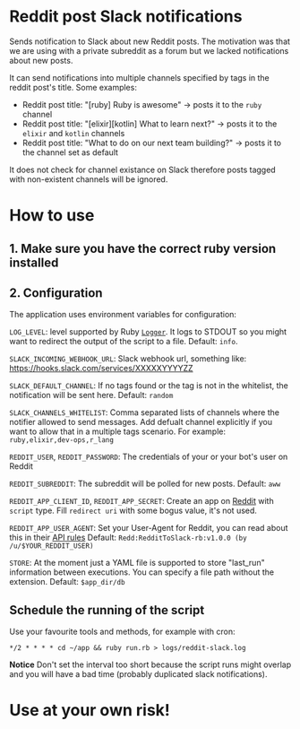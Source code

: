 # Reddit post Slack notifications

Sends notification to Slack about new Reddit posts.
The motivation was that we are using with a private subreddit as a forum but we lacked notifications about new posts.

It can send notifications into multiple channels specified by tags in the reddit post's title. 
Some examples:
* Reddit post title: "[ruby] Ruby is awesome" -> posts it to the `ruby` channel
* Reddit post title: "[elixir][kotlin] What to learn next?" -> posts it to the `elixir` and `kotlin` channels
* Reddit post title: "What to do on our next team building?" -> posts it to the channel set as default

It does not check for channel existance on Slack therefore posts tagged with non-existent channels will be ignored.

# How to use

## 1. Make sure you have the correct ruby version installed

## 2. Configuration

The application uses environment variables for configuration:

`LOG_LEVEL`: level supported by Ruby [`Logger`](http://ruby-doc.org/stdlib-2.4.1/libdoc/logger/rdoc/Logger.html). It logs to STDOUT so you might want to redirect the output of the script to a file.
Default: `info`.

`SLACK_INCOMING_WEBHOOK_URL`: Slack webhook url, something like: https://hooks.slack.com/services/XXXXXYYYYZZ

`SLACK_DEFAULT_CHANNEL`: If no tags found or the tag is not in the whitelist, the notification will be sent here.
Default: `random`

`SLACK_CHANNELS_WHITELIST`: Comma separated lists of channels where the notifier allowed to send messages. Add defualt channel explicitly if you want to allow that in a multiple tags scenario.
For example: `ruby,elixir,dev-ops,r_lang`

`REDDIT_USER`, `REDDIT_PASSWORD`: The credentials of your or your bot's user on Reddit

`REDDIT_SUBREDDIT`: The subreddit will be polled for new posts.
Default: `aww`

`REDDIT_APP_CLIENT_ID`, `REDDIT_APP_SECRET`: Create an app on [Reddit](https://www.reddit.com/prefs/apps/) with `script` type. Fill `redirect uri` with some bogus value, it's not used.

`REDDIT_APP_USER_AGENT`: Set your User-Agent for Reddit, you can read about this in their [API rules](https://github.com/reddit/reddit/wiki/API#rules)
Default: `Redd:RedditToSlack-rb:v1.0.0 (by /u/$YOUR_REDDIT_USER)`

`STORE`: At the moment just a YAML file is supported to store "last_run" information between executions. You can specify a file path without the extension.
Default: `$app_dir/db`

## Schedule the running of the script

Use your favourite tools and methods, for example with cron:

`*/2 * * * * cd ~/app && ruby run.rb > logs/reddit-slack.log`

**Notice**
Don't set the interval too short because the script runs might overlap and you will have a bad time (probably duplicated slack notifications).

# Use at your own risk!
